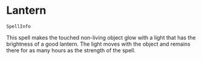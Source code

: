 # Lantern

`SpellInfo`

This spell makes the touched non-living object glow with a light that has the brightness of a good lantern. The light moves with the object and remains there for as many hours as the strength of the spell.
